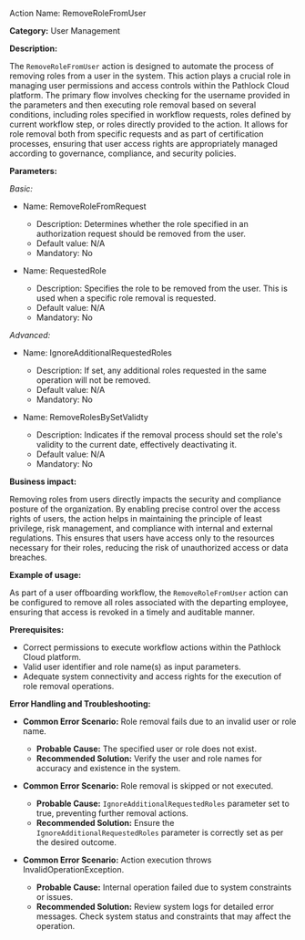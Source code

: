 Action Name: RemoveRoleFromUser

**Category:** User Management

**Description:** 

The `RemoveRoleFromUser` action is designed to automate the process of removing roles from a user in the system. This action plays a crucial role in managing user permissions and access controls within the Pathlock Cloud platform. The primary flow involves checking for the username provided in the parameters and then executing role removal based on several conditions, including roles specified in workflow requests, roles defined by current workflow step, or roles directly provided to the action. It allows for role removal both from specific requests and as part of certification processes, ensuring that user access rights are appropriately managed according to governance, compliance, and security policies.

**Parameters:**

*Basic:*

- Name: RemoveRoleFromRequest
    - Description: Determines whether the role specified in an authorization request should be removed from the user.
    - Default value: N/A
    - Mandatory: No

- Name: RequestedRole
    - Description: Specifies the role to be removed from the user. This is used when a specific role removal is requested.
    - Default value: N/A
    - Mandatory: No

*Advanced:*

- Name: IgnoreAdditionalRequestedRoles
    - Description: If set, any additional roles requested in the same operation will not be removed.
    - Default value: N/A
    - Mandatory: No

- Name: RemoveRolesBySetValidty
    - Description: Indicates if the removal process should set the role's validity to the current date, effectively deactivating it.
    - Default value: N/A
    - Mandatory: No

**Business impact:** 

Removing roles from users directly impacts the security and compliance posture of the organization. By enabling precise control over the access rights of users, the action helps in maintaining the principle of least privilege, risk management, and compliance with internal and external regulations. This ensures that users have access only to the resources necessary for their roles, reducing the risk of unauthorized access or data breaches.

**Example of usage:** 

As part of a user offboarding workflow, the `RemoveRoleFromUser` action can be configured to remove all roles associated with the departing employee, ensuring that access is revoked in a timely and auditable manner.

**Prerequisites:** 

- Correct permissions to execute workflow actions within the Pathlock Cloud platform.
- Valid user identifier and role name(s) as input parameters.
- Adequate system connectivity and access rights for the execution of role removal operations.

**Error Handling and Troubleshooting:** 

- **Common Error Scenario:** Role removal fails due to an invalid user or role name.
    - **Probable Cause:** The specified user or role does not exist.
    - **Recommended Solution:** Verify the user and role names for accuracy and existence in the system.

- **Common Error Scenario:** Role removal is skipped or not executed.
    - **Probable Cause:** `IgnoreAdditionalRequestedRoles` parameter set to true, preventing further removal actions.
    - **Recommended Solution:** Ensure the `IgnoreAdditionalRequestedRoles` parameter is correctly set as per the desired outcome.

- **Common Error Scenario:** Action execution throws InvalidOperationException.
    - **Probable Cause:** Internal operation failed due to system constraints or issues.
    - **Recommended Solution:** Review system logs for detailed error messages. Check system status and constraints that may affect the operation.